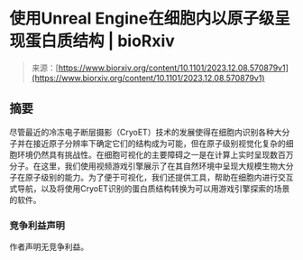 <!--yml

category: 未分类

date: 2024-05-29 13:29:13

-->

# 使用Unreal Engine在细胞内以原子级呈现蛋白质结构 | bioRxiv

> 来源：[https://www.biorxiv.org/content/10.1101/2023.12.08.570879v1](https://www.biorxiv.org/content/10.1101/2023.12.08.570879v1)

## 摘要

尽管最近的冷冻电子断层摄影（CryoET）技术的发展使得在细胞内识别各种大分子并在接近原子分辨率下确定它们的结构成为可能，但在原子级别视觉化复杂的细胞环境仍然具有挑战性。在细胞可视化的主要障碍之一是在计算上实时呈现数百万分子。在这里，我们使用视频游戏引擎展示了在其自然环境中呈现大规模生物大分子在原子级别的能力。为了便于可视化，我们还提供工具，帮助在细胞内进行交互式导航，以及将使用CryoET识别的蛋白质结构转换为可以用游戏引擎探索的场景的软件。

### 竞争利益声明

作者声明无竞争利益。
